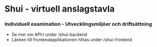 #  Shui - virtuell anslagstavla

###  Individuell examination - Utvecklingsmiljöer och driftsättning

- Se mer om API:t under /shui-backend 
- Länken till frontendapplikationen hittas under /shui-frontend

